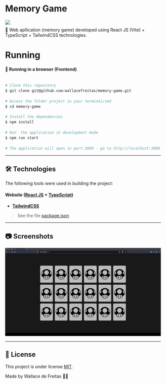 <h1 align="left">
    Memory Game
</h1>

<img src="https://img.shields.io/badge/license-MIT-green">

<p align="left" style="margin-top:5px">🚀 Web apllication (memory game) developed using React JS (Vite) + TypeScript + TailwindCSS technologies.</p> 


Running
=================

#### 🧭 Running in a browser (Frontend)

```bash

# Clone this repository
$ git clone git@github.com:wallacefreitas/memory-game.git

# Access the folder project in your terminal/cmd
$ cd memory-game

# Install the dependencies
$ npm install

# Run  the application in development mode
$ npm run start

# The application will open in port:3000 - go to http://localhost:3000

```
---

## 🛠 Technologies

The following tools were used in building the project:

#### **Website**  ([React JS](https://reactjs.org/)  +  [TypeScript](https://www.typescriptlang.org/))

-   **[TailwindCSS](https://tailwindcss.com/docs/guides/create-react-app)**

> See the file  [package.json](package.json)

---

## 📷 Screenshots
<img src="./public/assets/images/memory-game.gif" alt="Screenshot memory game"/>



---

## 📝 License

This project is under license [MIT](LICENSE.md).

Made by Wallace de Freitas 👋🏽
